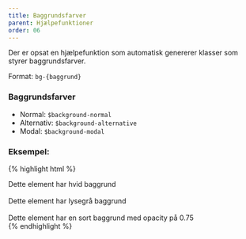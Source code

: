 ```yaml
---
title: Baggrundsfarver
parent: Hjælpefunktioner
order: 06
---
```


Der er opsat en hjælpefunktion som automatisk genererer klasser som styrer baggrundsfarver.

Format: `bg-{baggrund}`

<h3 class="h5 mb-0">Baggrundsfarver</h3>

- Normal: `$background-normal`
- Alternativ: `$background-alternative`
- Modal: `$background-modal`

<h3 class="h5">Eksempel:</h3>

{% highlight html %}
<div class="bg-normal"> Dette element har hvid baggrund </div> <br>
<div class="bg-alternative"> Dette element har lysegrå baggrund </div><br>
<div class="bg-modal"> Dette element har en sort baggrund med opacity på 0.75 </div>
{% endhighlight %}
